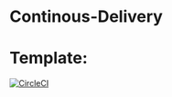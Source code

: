# Continous-Delivery

# Template:
[![CircleCI](https://dl.circleci.com/status-badge/img/null/Leeniy/Continous-Delivery/tree/main.svg?style=svg)](https://dl.circleci.com/status-badge/redirect/null/Leeniy/Continous-Delivery/tree/main)